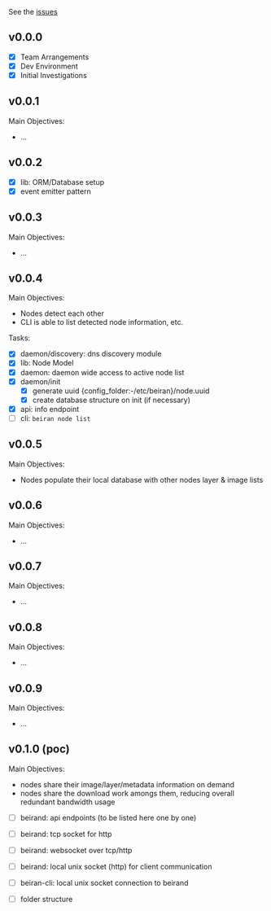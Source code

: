 
See the [issues](https://git.rlab.io/poc/beiran/issues)

## v0.0.0

 - [x] Team Arrangements
 - [x] Dev Environment
 - [x] Initial Investigations

## v0.0.1

Main Objectives:
 - ...

## v0.0.2

 - [x] lib: ORM/Database setup
 - [x] event emitter pattern

## v0.0.3

Main Objectives:
 - ...

## v0.0.4

Main Objectives:
 - Nodes detect each other
 - CLI is able to list detected node information, etc.

Tasks:
 - [x] daemon/discovery: dns discovery module
 - [x] lib: Node Model
 - [x] daemon: daemon wide access to active node list
 - [x] daemon/init
   - [x] generate uuid {config_folder:-/etc/beiran}/node.uuid
   - [x] create database structure on init (if necessary)
 - [x] api: info endpoint
 - [ ] cli: `beiran node list`

## v0.0.5

Main Objectives:
 - Nodes populate their local database with other nodes layer & image lists

## v0.0.6

Main Objectives:
 - ...

## v0.0.7

Main Objectives:
 - ...

## v0.0.8

Main Objectives:
 - ...

## v0.0.9

Main Objectives:
 - ...

## v0.1.0 (poc)

Main Objectives:
 - nodes share their image/layer/metadata information on demand
 - nodes share the download work amongs them, reducing overall redundant bandwidth usage

 - [ ] beirand: api endpoints (to be listed here one by one)

 - [ ] beirand: tcp socket for http
 - [ ] beirand: websocket over tcp/http
 - [ ] beirand: local unix socket (http) for client communication
 - [ ] beiran-cli: local unix socket connection to beirand
 - [ ] folder structure
